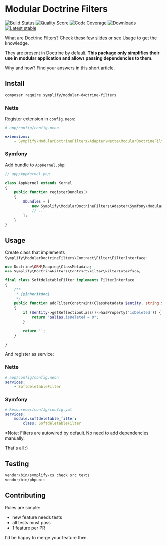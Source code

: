 # Modular Doctrine Filters

[![Build Status](https://img.shields.io/travis/Symplify/ModularDoctrineFilters.svg?style=flat-square)](https://travis-ci.org/Symplify/ModularDoctrineFilters)
[![Quality Score](https://img.shields.io/scrutinizer/g/Symplify/ModularDoctrineFilters.svg?style=flat-square)](https://scrutinizer-ci.com/g/Symplify/ModularDoctrineFilters)
[![Code Coverage](https://img.shields.io/scrutinizer/coverage/g/Symplify/ModularDoctrineFilters.svg?style=flat-square)](https://scrutinizer-ci.com/g/Symplify/ModularDoctrineFilters)
[![Downloads](https://img.shields.io/packagist/dt/symplify/modular-doctrine-filters.svg?style=flat-square)](https://packagist.org/packages/symplify/modular-doctrine-filters)
[![Latest stable](https://img.shields.io/packagist/v/symplify/modular-doctrine-filters.svg?style=flat-square)](https://packagist.org/packages/symplify/modular-doctrine-filters)


What are Doctrine Filters? Check [these few slides](https://speakerdeck.com/rosstuck/extending-doctrine-2-for-your-domain-model?slide=15) or see [Usage](#usage) to get the knowledge.


They are present in Doctrine by default. **This package only simplifies their use in modular application and allows passing dependencies to them.**

Why and how? Find your answers in [this short article](http://www.tomasvotruba.cz/blog/2016/04/30/decouple-your-doctrine-filters).



## Install

```bash
composer require symplify/modular-doctrine-filters
```

### Nette

Register extension in `config.neon`:

```yaml
# app/config/config.neon

extensions:
    - Symplify\ModularDoctrineFilters\Adapter\Nette\ModularDoctrineFiltersExtension
```


### Symfony

Add bundle to `AppKernel.php`:

```php
// app/AppKernel.php

class AppKernel extends Kernel
{
    public function registerBundles()
    {
        $bundles = [
            new Symplify\ModularDoctrineFilters\Adapter\Symfony\ModularDoctrineFiltersBundle,
            // ...
        ];
    }
}
```


## Usage

Create class that implements `Symplify\ModularDoctrineFilters\Contract\Filter\FilterInterface`:

```php
use Doctrine\ORM\Mapping\ClassMetadata;
use Symplify\DoctrineFilters\Contract\Filter\FilterInterface;

final class SoftdeletableFilter implements FilterInterface
{
    /**
     * {@inheritdoc}
     */
    public function addFilterConstraint(ClassMetadata $entity, string $alias) : string
    {
        if ($entity->getReflectionClass()->hasProperty('isDeleted')) {
            return "$alias.isDeleted = 0";
        }

        return '';
    }

}
```

And register as service:


### Nette

```yaml
# app/config/config.neon
services:
    - SoftdeletableFilter
```


### Symfony

```yaml
# Resoureces/config/config.yml
services:
    module.softdeletable_filter:
        class: SoftdeletableFilter
```

*Note: Filters are autowired by default. No need to add dependencies manually.


That's all :)


## Testing

```bash
vendor/bin/symplify-cs check src tests
vendor/bin/phpunit
```


## Contributing

Rules are simple:

- new feature needs tests
- all tests must pass
- 1 feature per PR

I'd be happy to merge your feature then.
